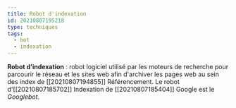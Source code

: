 ```yaml
---
title: Robot d'indexation
id: 20210807195218
type: techniques
tags:
  - bot
  - indexation
---
```

            

**Robot d’indexation** : robot logiciel utilisé par les moteurs de recherche pour parcourir le réseau et les sites web afin d'archiver les pages web au sein des index de [[20210807194855]] Référencement. Le robot d'[[20210807185702]] Indexation de [[20210807185404]] Google est le _Googlebot_.

